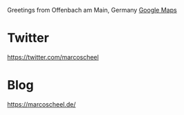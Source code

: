 Greetings from Offenbach am Main, Germany
[Google Maps](https://www.google.com/maps/place/glueckkanja-gab+AG/@50.1033126,8.7572883,17z/data=!3m1!4b1!4m5!3m4!1s0x47bd0dfe5d8b48f1:0x387adc7631e9ccf3!8m2!3d50.1033126!4d8.759477)

# Twitter
https://twitter.com/marcoscheel

# Blog
https://marcoscheel.de/